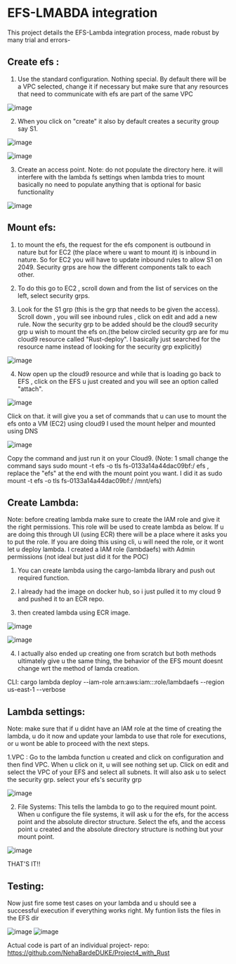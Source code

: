 # EFS-LMABDA integration

This project details the EFS-Lambda integration process, made robust by many trial and errors-

## Create efs :
1. Use the standard configuration. Nothing special. By default there will be a VPC selected, change it if necessary but make sure that any resources that need to communicate with efs are part of the same VPC

![image](https://user-images.githubusercontent.com/110474064/231590377-abc06b57-2dd9-4d1c-89b1-65a8b3697439.png)

2. When you click on "create" it also by default creates a security group say S1.

![image](https://user-images.githubusercontent.com/110474064/231591224-046c6658-a207-462f-9066-bf8268479584.png)

![image](https://user-images.githubusercontent.com/110474064/231591562-a18e867a-dcb0-4085-a570-470462e35652.png)

3. Create an access point. Note: do not populate the directory here. it will interfere with the lambda fs settings when lambda tries to mount
basically no need to populate anything that is optional for basic functionality

![image](https://user-images.githubusercontent.com/110474064/231592026-c2479b5e-ceed-42d1-b6a9-2acde0349e0e.png)

## Mount efs:
1. to mount the efs, the request for the efs component is outbound in nature but for EC2 (the place where u want to mount it) is inbound in nature. So for EC2 you will have to update inbound rules to allow S1 on 2049. Security grps are how the different components talk to each other.

2. To do this go to EC2 , scroll down and from the list of services on the left, select security grps.

3. Look for the S1 grp (this is the grp that needs to be given the access). Scroll down , you will see inbound rules , click on edit and add a new rule. Now the security grp to be added should be the cloud9 security grp u wish to mount the efs on.(the below circled security grp are for mu cloud9 resource called "Rust-deploy". I basically just searched for the resource name instead of looking for the security grp explicitly)

![image](https://user-images.githubusercontent.com/110474064/231593347-3036bf74-1008-4234-9c60-f455681a2d81.png)

4. Now open up the cloud9 resource and while that is loading go back to EFS , click on the EFS u just created and you will see an option called "attach". 

![image](https://user-images.githubusercontent.com/110474064/231593781-e36b1bcc-0340-4db1-a650-b3dfb5d8443f.png)

Click on that. it will give you a set of commands that u can use to mount the efs onto a VM (EC2) using cloud9
I used the mount helper and mounted using DNS

![image](https://user-images.githubusercontent.com/110474064/231594007-5f1874d9-81c9-494a-853e-139c055bf934.png)

Copy the command and just run it on your Cloud9. (Note: 1 small change the command says sudo mount -t efs -o tls fs-0133a14a44dac09bf:/ efs , replace the "efs" at the end with the mount point you want. I did it as sudo mount -t efs -o tls fs-0133a14a44dac09bf:/ /mnt/efs)

## Create Lambda:

Note: before creating lambda make sure to create the IAM role and give it the right permissions. This role will be used to create lambda as below. If u are doing this through UI (using ECR) there will be a place where it asks you to put the role. If you are doing this using cli, u will need the role, or it wont let u deploy lambda.
I created a IAM role (lambdaefs) with Admin permissions (not ideal but just did it for the POC)

1. You can create lambda using the cargo-lambda library and push out required function.

2. I already had the image on docker hub, so i just pulled it to my cloud 9 and pushed it to an ECR repo.

3. then created lambda using ECR image. 

![image](https://user-images.githubusercontent.com/110474064/231595615-4e487ea1-a453-4608-8faf-1792d25a5420.png)

![image](https://user-images.githubusercontent.com/110474064/231595869-409423d3-2993-43de-8e27-6fcab1ebbc15.png)

4. I actually also ended up creating one from scratch but both methods ultimately give u the same thing, the behavior of the EFS mount doesnt change wrt the method of lamda creation.

CLI: cargo lambda deploy --iam-role arn:aws:iam::<your acc.id>:role/lambdaefs --region us-east-1 --verbose


## Lambda settings:

Note: make sure that if u didnt have an IAM role at the time of creating the lambda, u do it now and update your lambda to use that role for executions, or u wont be able to proceed with the next steps.

1.VPC : Go to the lambda function u created and click on configuration and then find VPC. When u click on it, u will see nothing set up. Click on edit and select the VPC of your EFS and select all subnets. It will also ask u to select the security grp. select your efs's security grp

![image](https://user-images.githubusercontent.com/110474064/231596933-d0bceb06-98c6-4fab-abdb-15637896427f.png)

2. File Systems: This tells the lambda to go to the required mount point. When u configure the file systems, it will ask u for the efs, for the access point and the absolute director structure. Select the efs, and the access point u created and the absolute directory structure is nothing but your mount point.

![image](https://user-images.githubusercontent.com/110474064/231597373-56a886c1-ce98-488d-8fd6-239f8a698648.png)

THAT'S IT!!

## Testing:
Now just fire some test cases on your lambda and u should see a successful execution if everything works right. My funtion lists the files in the EFS dir

![image](https://user-images.githubusercontent.com/110474064/231597617-cddbddbb-27b6-4bc2-80be-3d0ae8bddf2d.png)
![image](https://user-images.githubusercontent.com/110474064/231597782-0b96b63e-e886-4709-b4a4-713afb460793.png)

Actual code is part of an individual project- repo: https://github.com/NehaBardeDUKE/Project4_with_Rust





